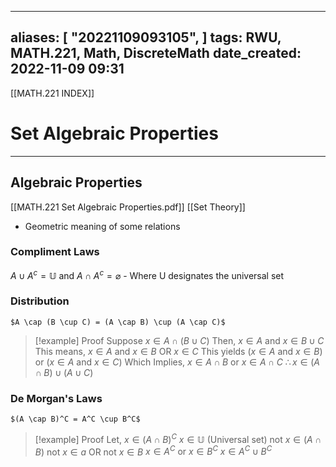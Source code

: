 
---
aliases: [ "20221109093105",  ]
tags: RWU, MATH.221, Math, DiscreteMath
date_created: 2022-11-09 09:31
---
[[MATH.221 INDEX]]
# Set Algebraic Properties
---
## Algebraic Properties
[[MATH.221 Set Algebraic Properties.pdf]]
[[Set Theory]]
- Geometric meaning of some relations

### Compliment Laws
$A \cup A^c = \mathbb{U}$  and  $A \cap A^c = \varnothing$
	- Where U designates the universal set

### Distribution
	$A \cap (B \cup C) = (A \cap B) \cup (A \cap C)$ 
>[!example] Proof
>Suppose 
>	$x \in A \cap (B \cup C)$
>Then, 
>	$x \in A \text { and } x \in B \cup C$
>This means, 
>	$x \in A \text{ and } x \in B \text{ OR } x \in C$
>This yields
>	$(x \in A \text{ and } x \in B) \text{ or } (x \in A \text{ and } x \in C)$
>Which Implies,
>	$x \in A \cap B \text{ or } x \in A \cap C$
>	$\therefore x \in (A \cap B) \cup (A \cup C)$

### De Morgan's Laws
	$(A \cap B)^C = A^C \cup B^C$
>[!example] Proof
>Let,
>$x \in (A \cap B)^C$
>$x \in \mathbb{U}$ (Universal set)
>$\text{not } x \in (A \cap B)$
>$\text{not } x  \in a \text{ OR } \text{not } x \in B$
>$x \in A^C \text{ or } x \in B^C$
>$x \in A^C \cup B^C$
